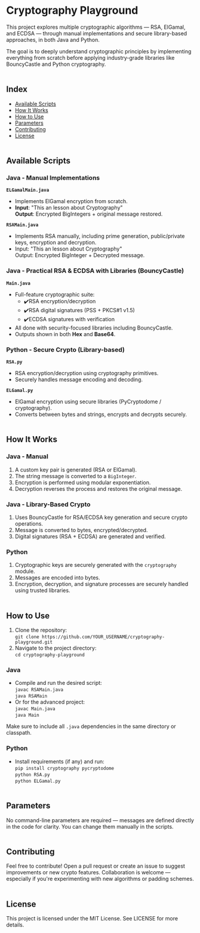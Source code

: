 # Cryptography Playground
This project explores multiple cryptographic algorithms — RSA, ElGamal, and ECDSA — through manual implementations and secure library-based approaches, in both Java and Python.

The goal is to deeply understand cryptographic principles by implementing everything from scratch before applying industry-grade libraries like BouncyCastle and Python cryptography.
<br><br>


## Index
- [Available Scripts](#available-scripts)
- [How It Works](#how-it-works)
- [How to Use](#how-to-use)
- [Parameters](#parameters)
- [Contributing](#contributing)
- [License](#license)
<br><br>


## Available Scripts
### Java - Manual Implementations
**`ELGamalMain.java`**
- Implements ElGamal encryption from scratch.
- **Input**: "This an lesson about Cryptography" <br>**Output**: Encrypted BigIntegers + original message restored.

**`RSAMain.java`**
- Implements RSA manually, including prime generation, public/private keys, encryption and decryption.
- Input: "This an lesson about Cryptography" <br>Output: Encrypted BigInteger + Decrypted message.

### Java - Practical RSA & ECDSA with Libraries (BouncyCastle)
**`Main.java`**
- Full-feature cryptographic suite:
	- ✔️RSA encryption/decryption
	- ✔️RSA digital signatures (PSS + PKCS#1 v1.5)
	- ✔️ECDSA signatures with verification
- All done with security-focused libraries including BouncyCastle.
- Outputs shown in both **Hex** and **Base64**.

### Python - Secure Crypto (Library-based)
**`RSA.py`**
- RSA encryption/decryption using cryptography primitives.
- Securely handles message encoding and decoding.

**`ELGamal.py`**
- ElGamal encryption using secure libraries (PyCryptodome / cryptography).
- Converts between bytes and strings, encrypts and decrypts securely.
<br><br>


## How It Works
### Java - Manual
1. A custom key pair is generated (RSA or ElGamal).
2. The string message is converted to a `BigInteger`.
3. Encryption is performed using modular exponentiation.
4. Decryption reverses the process and restores the original message.

### Java - Library-Based Crypto
1. Uses BouncyCastle for RSA/ECDSA key generation and secure crypto operations.
2. Message is converted to bytes, encrypted/decrypted.
3. Digital signatures (RSA + ECDSA) are generated and verified.

### Python
1. Cryptographic keys are securely generated with the `cryptography` module.
2. Messages are encoded into bytes.
3. Encryption, decryption, and signature processes are securely handled using trusted libraries.
<br><br>


## How to Use
1. Clone the repository: <br>`git clone https://github.com/YOUR_USERNAME/cryptography-playground.git`
2. Navigate to the project directory: <br>`cd cryptography-playground`

### Java
* Compile and run the desired script: <br>`javac RSAMain.java` <br>`java RSAMain`
* Or for the advanced project: <br>`javac Main.java` <br>`java Main`

Make sure to include all `.java` dependencies in the same directory or classpath.

### Python
* Install requirements (if any) and run: <br>`pip install cryptography pycryptodome` <br>`python RSA.py` <br>`python ELGamal.py`
<br><br>


## Parameters
No command-line parameters are required — messages are defined directly in the code for clarity. You can change them manually in the scripts.
<br><br>


## Contributing
Feel free to contribute! Open a pull request or create an issue to suggest improvements or new crypto features. Collaboration is welcome — especially if you're experimenting with new algorithms or padding schemes.
<br><br>


## License
This project is licensed under the MIT License. See LICENSE for more details.